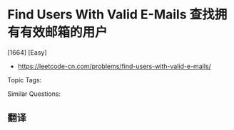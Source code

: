 # Find Users With Valid E-Mails 查找拥有有效邮箱的用户

[1664] [Easy]

- https://leetcode-cn.com/problems/find-users-with-valid-e-mails/

Topic Tags:

Similar Questions:

## 翻译
